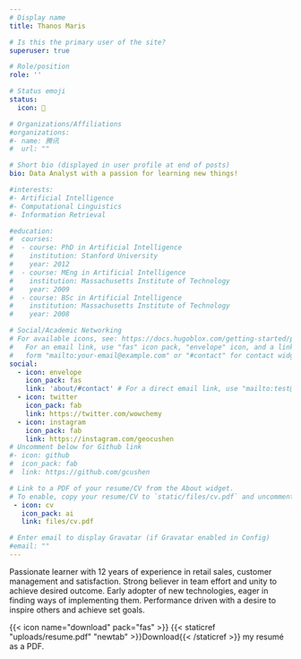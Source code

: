 ```yaml
---
# Display name
title: Thanos Maris

# Is this the primary user of the site?
superuser: true

# Role/position
role: ''

# Status emoji
status:
  icon: 🚀

# Organizations/Affiliations
#organizations:
#- name: 腾讯
#  url: ""

# Short bio (displayed in user profile at end of posts)
bio: Data Analyst with a passion for learning new things!

#interests:
#- Artificial Intelligence
#- Computational Linguistics
#- Information Retrieval

#education:
#  courses:
#  - course: PhD in Artificial Intelligence
#    institution: Stanford University
#    year: 2012
#  - course: MEng in Artificial Intelligence
#    institution: Massachusetts Institute of Technology
#    year: 2009
#  - course: BSc in Artificial Intelligence
#    institution: Massachusetts Institute of Technology
#    year: 2008

# Social/Academic Networking
# For available icons, see: https://docs.hugoblox.com/getting-started/page-builder/#icons
#   For an email link, use "fas" icon pack, "envelope" icon, and a link in the
#   form "mailto:your-email@example.com" or "#contact" for contact widget.
social:
  - icon: envelope
    icon_pack: fas
    link: 'about/#contact' # For a direct email link, use "mailto:test@example.org".
  - icon: twitter
    icon_pack: fab
    link: https://twitter.com/wowchemy
  - icon: instagram
    icon_pack: fab
    link: https://instagram.com/geocushen
# Uncomment below for Github link
#- icon: github
#  icon_pack: fab
#  link: https://github.com/gcushen

# Link to a PDF of your resume/CV from the About widget.
# To enable, copy your resume/CV to `static/files/cv.pdf` and uncomment the lines below.
 - icon: cv
   icon_pack: ai
   link: files/cv.pdf

# Enter email to display Gravatar (if Gravatar enabled in Config)
#email: ""
---
```


Passionate learner with 12 years of experience in retail sales, customer management and satisfaction. Strong believer in team effort and unity to achieve desired outcome. Early adopter of new technologies, eager in finding ways of implementing them. Performance driven with a desire to inspire others and achieve set goals.

{{< icon name="download" pack="fas" >}} {{< staticref "uploads/resume.pdf" "newtab" >}}Download{{< /staticref >}} my resumé as a PDF.
